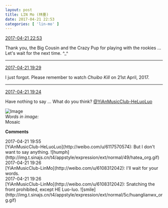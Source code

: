 ```yaml
---
layout: post
title: LIN Mo (林墨)
date: 2017-04-21 22:53
categories: [ 'lin-mo' ]
---
```


<div class="weibo-info">
  <a href="http://weibo.com/6108312042/EFAbO61a3">2017-04-21 22:53</a>
</div>

Thank you, the Big Cousin and the Crazy Pup for playing with the rookies … Let's wait for the next time. ^_^

<!-- more -->

---

<div class="weibo-info">
  <a href="http://weibo.com/6108312042/EFyQPybUa">2017-04-21 19:29</a>
</div>

I just forgot. Please remember to watch *Chuibo Kill* on 21st April, 2017.

---

<div class="weibo-info">
  <a href="http://weibo.com/6108312042/EFyP038rg">2017-04-21 19:24</a>
</div>

Have nothing to say … What do you think? [@YiAnMusicClub-HeLuoLuo](http://weibo.com/u/6117570574)

![Image](https://wx1.sinaimg.cn/mw690/006FnQZYgy1feuiucctqmj31l0240nmz.jpg)  
*Words in image:*  
Mosaic

**Comments**

<div class="weibo-info">2017-04-21 19:55</div>
[YiAnMusicClub-HeLuoLuo](http://weibo.com/u/6117570574): But I don't want to say anything. ![humph](http://img.t.sinajs.cn/t4/appstyle/expression/ext/normal/49/hatea_org.gif)

<div class="weibo-info">2017-04-21 19:26</div>
[YiAnMusicClub-LinMo](http://weibo.com/u/6108312042): I'll wait for your words.

<div class="weibo-info">2017-04-21 19:26</div>
[YiAnMusicClub-LinMo](http://weibo.com/u/6108312042): Snatching the front prohibited, except HE Luo-luo. ![smile](http://img.t.sinajs.cn/t4/appstyle/expression/ext/normal/5c/huanglianwx_org.gif)

